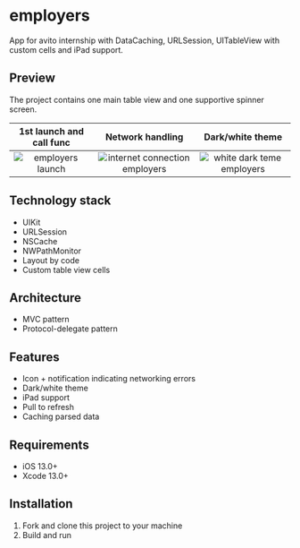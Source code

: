 # employers
App for avito internship with DataCaching, URLSession, UITableView with custom cells and iPad support.

## Preview
The project contains one main table view and one supportive spinner screen.

| 1st launch and call func | Network handling | Dark/white theme |
:---:|:---:|:---:
![employers launch](https://user-images.githubusercontent.com/95398172/199149959-c7ca36cf-a00a-41d5-8273-36f752e7fbc7.gif) | ![internet connection employers](https://user-images.githubusercontent.com/95398172/199150002-3fc3973c-0e5d-4f5c-954d-05b85bcfacc9.gif) | ![white dark teme employers](https://user-images.githubusercontent.com/95398172/199150045-5f197e5a-8d96-46bb-ba54-c35d87225c4e.gif)


## Technology stack
* UIKit
* URLSession
* NSCache
* NWPathMonitor
* Layout by code
* Custom table view cells

## Architecture
* MVC pattern
* Protocol-delegate pattern

## Features
* Icon + notification indicating networking errors
* Dark/white theme
* iPad support
* Pull to refresh 
* Caching parsed data

## Requirements
* iOS 13.0+
* Xcode 13.0+

## Installation
1. Fork and clone this project to your machine
2. Build and run

